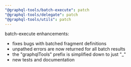 ```yaml
---
"@graphql-tools/batch-execute": patch
"@graphql-tools/delegate": patch
"@graphql-tools/utils": patch
---
```


batch-execute enhancements:
- fixes bugs with batched fragment definitions
- unpathed errors are now returned for all batch results
- the "graphqlTools" prefix is simplified down to just "_"
- new tests and documentation
